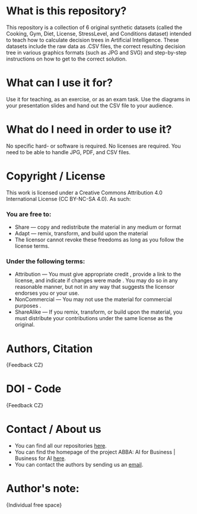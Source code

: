 # What is this repository?
This repository is a collection of 6 original synthetic datasets (called the Cooking, Gym, Diet, License, StressLevel,
and Conditions dataset) intended to teach how to calculate decision trees in Artificial Intelligence. These datasets
include the raw data as .CSV files, the correct resulting decision tree in various graphics formats (such as JPG and
SVG) and step-by-step instructions on how to get to the correct solution.

# What can I use it for?
Use it for teaching, as an exercise, or as an exam task. Use the diagrams in your presentation slides and hand out the
CSV file to your audience.

# What do I need in order to use it?
No specific hard- or software is required. No licenses are required. You need to be able to handle JPG, PDF, and
CSV files.

# Copyright / License
This work is licensed under a Creative Commons Attribution 4.0 International License (CC BY-NC-SA 4.0). As such:

### You are free to:
* Share — copy and redistribute the material in any medium or format
* Adapt — remix, transform, and build upon the material
* The licensor cannot revoke these freedoms as long as you follow the license terms.

### Under the following terms:
* Attribution — You must give appropriate credit , provide a link to the license, and indicate if changes were made . You may do so in any reasonable manner, but not in any way that suggests the licensor endorses you or your use.
* NonCommercial — You may not use the material for commercial purposes .
* ShareAlike — If you remix, transform, or build upon the material, you must distribute your contributions under the same license as the original.


# Authors, Citation
{Feedback CZ}

# DOI - Code
{Feedback CZ}

# Contact / About us
* You can find all our repositories [here](https://github.com/orgs/AI-for-Business/repositories).
* You can find the homepage of the project ABBA: AI for Business | Business for AI [here](https://abba-project.de/).
* You can contact the authors by sending us an [email](mailto:abba-services@fim-rc.de).

# Author's note:
{Individual free space}